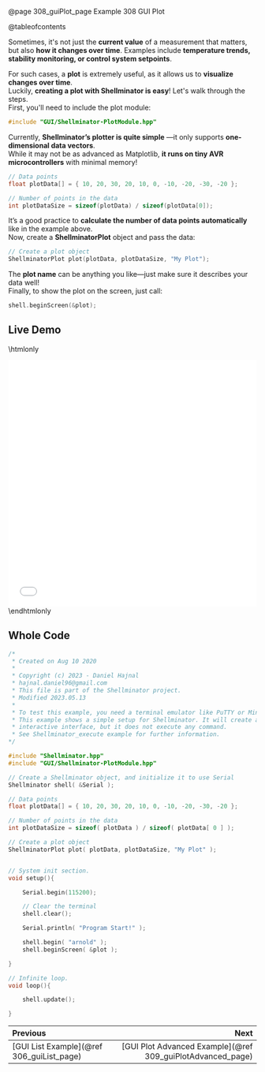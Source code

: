 @page 308_guiPlot_page Example 308 GUI Plot

@tableofcontents

Sometimes, it's not just the **current value** of a measurement that matters, but also **how it changes over time**. Examples include **temperature trends, stability monitoring, or control system setpoints**.  

For such cases, a **plot** is extremely useful, as it allows us to **visualize changes over time**.  
Luckily, **creating a plot with Shellminator is easy**! Let's walk through the steps.  
First, you'll need to include the plot module:  

```cpp
#include "GUI/Shellminator-PlotModule.hpp"
```

Currently, **Shellminator’s plotter is quite simple** —it only supports **one-dimensional data vectors**.  
While it may not be as advanced as Matplotlib, **it runs on tiny AVR microcontrollers** with minimal memory!  

```cpp
// Data points
float plotData[] = { 10, 20, 30, 20, 10, 0, -10, -20, -30, -20 };

// Number of points in the data
int plotDataSize = sizeof(plotData) / sizeof(plotData[0]);
```

It’s a good practice to **calculate the number of data points automatically** like in the example above.  
Now, create a **ShellminatorPlot** object and pass the data:  

```cpp
// Create a plot object
ShellminatorPlot plot(plotData, plotDataSize, "My Plot");
```

The **plot name** can be anything you like—just make sure it describes your data well!  
Finally, to show the plot on the screen, just call:  

```cpp
shell.beginScreen(&plot);
```

## Live Demo

\htmlonly
<iframe id="demoFrame" src="webExamples/308_guiPlot.html" style="height:500px;width:100%;border:none;display:block;"></iframe>
\endhtmlonly

## Whole Code

```cpp
/*
 * Created on Aug 10 2020
 *
 * Copyright (c) 2023 - Daniel Hajnal
 * hajnal.daniel96@gmail.com
 * This file is part of the Shellminator project.
 * Modified 2023.05.13
 *
 * To test this example, you need a terminal emulator like PuTTY or Minicom.
 * This example shows a simple setup for Shellminator. It will create an
 * interactive interface, but it does not execute any command.
 * See Shellminator_execute example for further information.
*/

#include "Shellminator.hpp"
#include "GUI/Shellminator-PlotModule.hpp"

// Create a Shellminator object, and initialize it to use Serial
Shellminator shell( &Serial );

// Data points
float plotData[] = { 10, 20, 30, 20, 10, 0, -10, -20, -30, -20 };

// Number of points in the data
int plotDataSize = sizeof( plotData ) / sizeof( plotData[ 0 ] );

// Create a plot object
ShellminatorPlot plot( plotData, plotDataSize, "My Plot" );


// System init section.
void setup(){

    Serial.begin(115200);

    // Clear the terminal
    shell.clear();

    Serial.println( "Program Start!" );

    shell.begin( "arnold" );
    shell.beginScreen( &plot );

}

// Infinite loop.
void loop(){

    shell.update();

}
```

<div class="section_buttons">
 
| Previous          |                         Next |
|:------------------|-----------------------------:|
|[GUI List Example](@ref 306_guiList_page) | [GUI Plot Advanced Example](@ref 309_guiPlotAdvanced_page) |
 
</div>